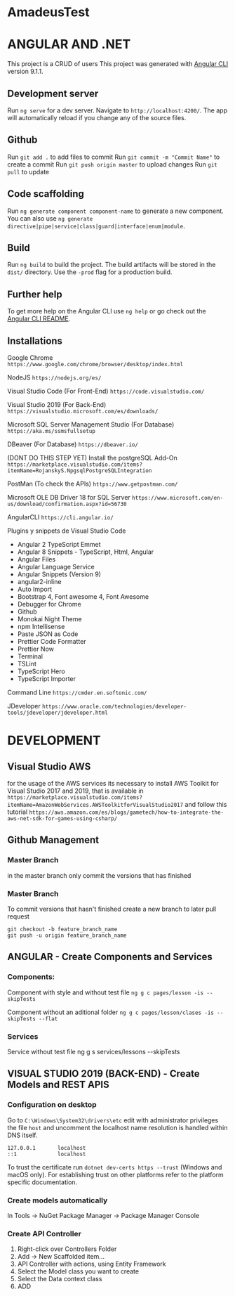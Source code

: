 # AmadeusTest
# ANGULAR AND .NET
This project is a CRUD of users
This project was generated with [Angular CLI](https://github.com/angular/angular-cli) version 9.1.1.

## Development server

Run `ng serve` for a dev server. Navigate to `http://localhost:4200/`. The app will automatically reload if you change any of the source files.

## Github

Run `git add .` to add files to commit
Run `git commit -m "Commit Name"` to create a commit
Run `git push origin master`  to upload changes
Run `git pull` to update


## Code scaffolding

Run `ng generate component component-name` to generate a new component. You can also use `ng generate directive|pipe|service|class|guard|interface|enum|module`.

## Build

Run `ng build` to build the project. The build artifacts will be stored in the `dist/` directory. Use the `-prod` flag for a production build.


## Further help

To get more help on the Angular CLI use `ng help` or go check out the [Angular CLI README](https://github.com/angular/angular-cli/blob/master/README.md).

## Installations
Google	Chrome
`https://www.google.com/chrome/browser/desktop/index.html`

NodeJS
`https://nodejs.org/es/`

Visual	Studio	Code (For Front-End)
`https://code.visualstudio.com/`

Visual	Studio	2019 (For Back-End)
`https://visualstudio.microsoft.com/es/downloads/`

Microsoft SQL Server Management Studio (For Database)
`https://aka.ms/ssmsfullsetup`

DBeaver (For Database)
`https://dbeaver.io/`

(DONT DO THIS STEP YET) Install the postgreSQL Add-On
`https://marketplace.visualstudio.com/items?itemName=RojanskyS.NpgsqlPostgreSQLIntegration`

PostMan (To check the APIs)
`https://www.getpostman.com/`

Microsoft OLE DB Driver 18 for SQL Server
`https://www.microsoft.com/en-us/download/confirmation.aspx?id=56730`

AngularCLI
`https://cli.angular.io/`

Plugins	y	snippets	de	Visual	Studio	Code
- Angular 2 TypeScript Emmet
- Angular 8 Snippets - TypeScript, Html, Angular
- Angular Files
- Angular Language Service
- Angular Snippets (Version 9)
- angular2-inline
- Auto Import
- Bootstrap 4, Font awesome 4, Font Awesome
- Debugger for Chrome
- Github
- Monokai Night Theme
- npm Intellisense
- Paste JSON as Code
- Prettier Code Formatter
- Prettier Now
- Terminal
- TSLint
- TypeScript Hero
- TypeScript Importer

Command Line
`https://cmder.en.softonic.com/`

JDeveloper
`https://www.oracle.com/technologies/developer-tools/jdeveloper/jdeveloper.html`

# DEVELOPMENT

## Visual Studio AWS
for the usage of the AWS services its necessary to install AWS Toolkit for Visual Studio 2017 and 2019, that is available in `https://marketplace.visualstudio.com/items?itemName=AmazonWebServices.AWSToolkitforVisualStudio2017` and follow this tutorial `https://aws.amazon.com/es/blogs/gametech/how-to-integrate-the-aws-net-sdk-for-games-using-csharp/`

## Github Management

### Master Branch
in the master branch only commit the versions that has finished

### Master Branch
To commit versions that hasn't finished create a new branch to later pull request
```
git checkout -b feature_branch_name
git push -u origin feature_branch_name
```

## ANGULAR - Create Components and Services

### Components:
Component with style and without test file
`ng g c pages/lesson -is --skipTests`

Component without an aditional folder
`ng g c pages/lesson/clases -is --skipTests --flat`

### Services
Service without test file
ng g s services/lessons --skipTests

## VISUAL STUDIO 2019 (BACK-END) - Create Models and REST APIS

### Configuration on desktop

Go to `C:\Windows\System32\drivers\etc` edit with administrator privileges the file `host` and uncomment the localhost name resolution is handled within DNS itself.
```
127.0.0.1       localhost
::1             localhost
```
To trust the certificate run `dotnet dev-certs https --trust` (Windows and macOS only).
For establishing trust on other platforms refer to the platform specific documentation.

### Create models automatically
In Tools -> NuGet Package Manager -> Package Manager Console


### Create API Controller
1. Right-click over Controllers Folder
2. Add -> New Scaffolded item...
3. API Controller with actions, using Entity Framework
4. Select the Model class you want to create
5. Select the Data context class
6. ADD


